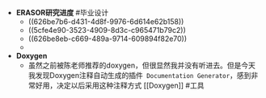 - **ERASOR研究进度** #毕业设计
	- ((626be7b6-d431-4d8f-9976-6d614e62b158))
	- ((5cfe4e90-3523-4909-8d3c-c965471b79c2))
	- ((626be8eb-c669-489a-9714-609894f82e70))
	-
- **Doxygen**
	- 虽然之前被陈老师推荐的doxygen，但很显然我并没有听进去。但是今天我发现Doxygen注释自动生成的插件` Documentation Generator`，感到非常好用，决定以后采用这种注释方式 [[Doxygen]] #工具